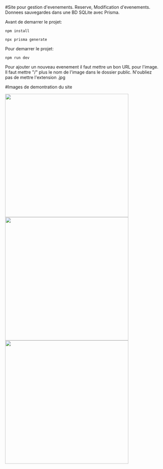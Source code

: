 #Site pour gestion d'evenements. Reserve, Modification d'evenements. Donnees sauvegardes dans une BD SQLite avec Prisma.

Avant de demarrer le projet:

    npm install

    npx prisma generate

Pour demarrer le projet:

    npm run dev


Pour ajouter un nouveau evenement il faut mettre un bon URL pour l'image. Il faut mettre "/" plus le nom de l'image dans le dossier public. N'oubliez pas de mettre l'extension .jpg

#Images de demontration du site

<img src="https://imgur.com/TtjEgvL" width="400"/>
<img src="https://imgur.com/J36KvF7" width="400"/>
<img src="https://imgur.com/e9RyeQY" width="400"/>

